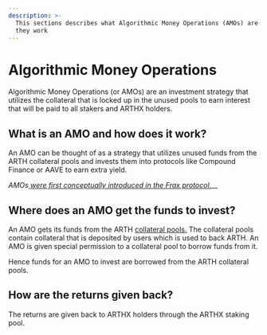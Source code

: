 ```yaml
---
description: >-
  This sections describes what Algorithmic Money Operations (AMOs) are and how
  they work
---
```


# Algorithmic Money Operations

Algorithmic Money Operations \(or AMOs\) are an investment strategy that utilizes the collateral that is locked up in the unused pools to earn interest that will be paid to all stakers and ARTHX holders.

## What is an AMO and how does it work?

An AMO can be thought of as a strategy that utilizes unused funds from the ARTH collateral pools and invests them into protocols like Compound Finance or AAVE to earn extra yield.

_AMOs_[ _were first conceptually introduced in the Frax protocol._](https://docs.frax.finance/amo/overview)\_\_

## Where does an AMO get the funds to invest?

An AMO gets its funds from the ARTH [collateral pools.](collateral-pools/) The collateral pools contain collateral that is deposited by users which is used to back ARTH. An AMO is given special permission to a collateral pool to borrow funds from it. 

Hence funds for an AMO to invest are borrowed from the ARTH collateral pools.

## How are the returns given back?

The returns are given back to ARTHX holders through the ARTHX staking pool. 


